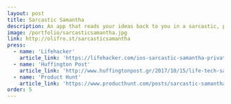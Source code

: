 ```yaml
---
layout: post
title: Sarcastic Samantha
description: An app that reads your ideas back to you in a sarcastic, patronising tone.
image: /portfolio/sarcasticsamantha.jpg
link: http://olifro.st/sarcasticsamantha
press:
  - name: 'Lifehacker'
    article_link: 'https://lifehacker.com/ios-sarcastic-samantha-privately-mocks-things-with-you-1818822777'
  - name: 'Huffington Post'
    article_link: 'http://www.huffingtonpost.gr/2017/10/15/life-tech-sarcastic-samantha-ios-app_n_18182164.html'
  - name: 'Product Hunt'
    article_link: 'https://www.producthunt.com/posts/sarcastic-samantha'
order: 5
---
```

